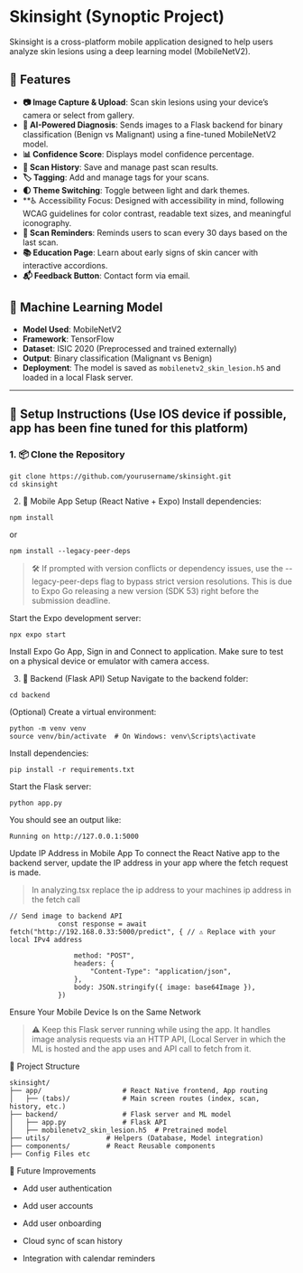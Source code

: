 # Skinsight (Synoptic Project)

Skinsight is a cross-platform mobile application designed to help users analyze skin lesions using a deep learning model (MobileNetV2).
## 📱 Features

- **📷 Image Capture & Upload**: Scan skin lesions using your device’s camera or select from gallery.
- **🧠 AI-Powered Diagnosis**: Sends images to a Flask backend for binary classification (Benign vs Malignant) using a fine-tuned MobileNetV2 model.
- **📊 Confidence Score**: Displays model confidence percentage.
- **📝 Scan History**: Save and manage past scan results.
- **🏷️ Tagging**: Add and manage tags for your scans.
- **🌓 Theme Switching**: Toggle between light and dark themes.
- **♿ Accessibility Focus: Designed with accessibility in mind, following WCAG guidelines for color contrast, readable text sizes, and meaningful iconography.
- **📆 Scan Reminders**: Reminds users to scan every 30 days based on the last scan.
- **📚 Education Page**: Learn about early signs of skin cancer with interactive accordions.
- **📬 Feedback Button**: Contact form via email.

## 🧠 Machine Learning Model

- **Model Used**: MobileNetV2
- **Framework**: TensorFlow
- **Dataset**: ISIC 2020 (Preprocessed and trained externally)
- **Output**: Binary classification (Malignant vs Benign)
- **Deployment**: The model is saved as `mobilenetv2_skin_lesion.h5` and loaded in a local Flask server.

---

## 🔧 Setup Instructions (Use IOS device if possible, app has been fine tuned for this platform)

### 1. 📦 Clone the Repository
```
git clone https://github.com/yourusername/skinsight.git
cd skinsight
```
2. 📱 Mobile App Setup (React Native + Expo)
Install dependencies:
```
npm install
```
or
```
npm install --legacy-peer-deps
```
> 🛠️ If prompted with version conflicts or dependency issues, use the --legacy-peer-deps flag to bypass strict version resolutions. This is due to Expo Go releasing a new version (SDK 53) right before the submission deadline.

Start the Expo development server:
```
npx expo start
```
Install Expo Go App, Sign in and Connect to application.
Make sure to test on a physical device or emulator with camera access.

3. 🔧 Backend (Flask API) Setup
Navigate to the backend folder:
```
cd backend
```
(Optional) Create a virtual environment:
```
python -m venv venv
source venv/bin/activate  # On Windows: venv\Scripts\activate
```
Install dependencies:
```
pip install -r requirements.txt
```
Start the Flask server:
```
python app.py
```
You should see an output like:
```
Running on http://127.0.0.1:5000
```
Update IP Address in Mobile App
To connect the React Native app to the backend server, update the IP address in your app where the fetch request is made.

> In analyzing.tsx replace the ip address to your machines ip address in the fetch call
``` 
// Send image to backend API
			const response = await fetch("http://192.168.0.33:5000/predict", { // ⚠️ Replace with your local IPv4 address
				
				method: "POST",
				headers: {
					"Content-Type": "application/json",
				},
				body: JSON.stringify({ image: base64Image }),
			})

```
Ensure Your Mobile Device Is on the Same Network
> ⚠️ Keep this Flask server running while using the app. It handles image analysis requests via an HTTP API, (Local Server in which the ML is hosted 
 and the app uses and API call to fetch from it.

📁 Project Structure
```
skinsight/
├── app/                    # React Native frontend, App routing
│   ├── (tabs)/             # Main screen routes (index, scan, history, etc.)
├── backend/                # Flask server and ML model
│   ├── app.py              # Flask API
│   ├── mobilenetv2_skin_lesion.h5  # Pretrained model
├── utils/              # Helpers (Database, Model integration)
├── components/         # React Reusable components 
├── Config Files etc
```

📌 Future Improvements
- Add user authentication

- Add user accounts
  
- Add user onboarding
  
- Cloud sync of scan history

- Integration with calendar reminders

